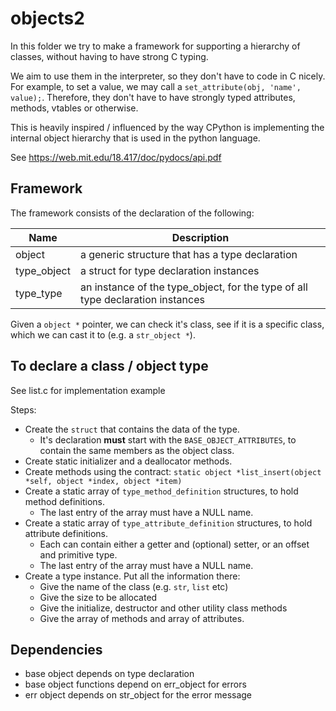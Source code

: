 
# objects2

In this folder we try to make a framework for supporting 
a hierarchy of classes, without having to have strong C typing.

We aim to use them in the interpreter, so they don't have to code in C nicely.
For example, to set a value, we may call a `set_attribute(obj, 'name', value);`.
Therefore, they don't have to have strongly typed attributes, methods, vtables or otherwise.

This is heavily inspired / influenced by the way CPython is implementing 
the internal object hierarchy that is used in the python language.

See https://web.mit.edu/18.417/doc/pydocs/api.pdf

## Framework

The framework consists of the declaration of the following:


| Name | Description
|----|----
| object | a generic structure that has a type declaration
| type_object | a struct for type declaration instances
| type_type | an instance of the type_object, for the type of all type declaration instances

Given a `object *` pointer, we can check it's class, see if it is a specific
class, which we can cast it to (e.g. a `str_object *`).


## To declare a class / object type

See list.c for implementation example

Steps:

* Create the `struct` that contains the data of the type.
  * It's declaration **must** start with the `BASE_OBJECT_ATTRIBUTES`, to contain the same members as the object class.
* Create static initializer and a deallocator methods.
* Create methods using the contract: `static object *list_insert(object *self, object *index, object *item)`
* Create a static array of `type_method_definition` structures, to hold method definitions.
  * The last entry of the array must have a NULL name.
* Create a static array of `type_attribute_definition` structures, to hold attribute definitions.
  * Each can contain either a getter and (optional) setter, or an offset and primitive type.
  * The last entry of the array must have a NULL name.
* Create a type instance. Put all the information there:
  * Give the name of the class (e.g. `str`, `list` etc)
  * Give the size to be allocated
  * Give the initialize, destructor and other utility class methods
  * Give the array of methods and array of attributes.

## Dependencies

* base object depends on type declaration
* base object functions depend on err_object for errors
* err object depends on str_object for the error message

